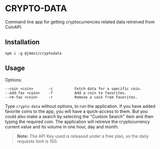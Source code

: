 # CRYPTO-DATA

Command line app for getting cryptocurrencies related data retreived from CoinAPI.

## Installation

	npm i -g @jmmzz/cryptodata


## Usage

Options:

	--coin <coin>		-c 			Fetch data for a specific coin.	
	--add-fav <coin>	-f 			Add a coin to favorites.
	--rm-fav <coin> 	-r			Remove a coin from favorites.

Type `crypto-data` without options, to run the application. If you have added favorite coins to the app, you will have a quick-access to them. But you could also make a search by selecting the "Custom Search" item and then typing the required coin. The application will retreive the cryptocurrency current value and its volume in one hour, day and month.

> **Note:** The API Key used is released under a free plan, so the daily requests limit is 100.
